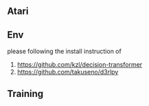 ## Atari

## Env
please following the install instruction of 
1. https://github.com/kzl/decision-transformer 
2. https://github.com/takuseno/d3rlpy

## Training

